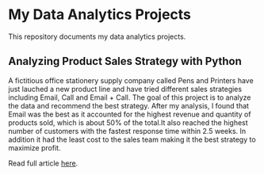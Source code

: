 # My Data Analytics Projects

This repository documents my data analytics projects.

## Analyzing Product Sales Strategy with Python

A fictitious office stationery supply company called Pens and Printers
have just lauched a new product line and have tried different sales strategies
including Email, Call and Email + Call. The goal of this project is to analyze
the data and recommend the best strategy. After my analysis, I found that Email
was the best as it accounted for the highest revenue and quantity of products sold,
which is about 50% of the total.It also reached the highest number of customers with 
the fastest response time within 2.5 weeks. In addition it had the least cost to the sales
team making it the best strategy to maximize profit.

Read full article [here](https://app.datacamp.com/workspace/w/c55bc135-4d23-4fc5-9d7f-c9c273112851/edit).





